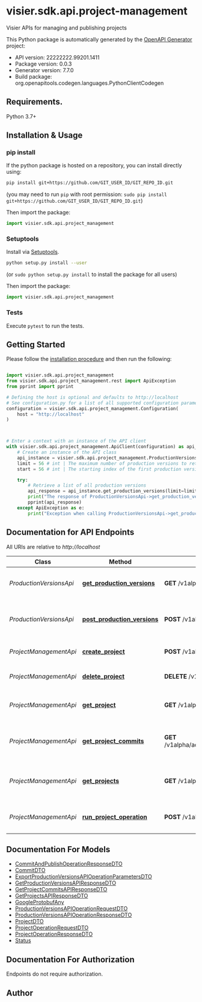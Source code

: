 # visier.sdk.api.project-management
Visier APIs for managing and publishing projects

This Python package is automatically generated by the [OpenAPI Generator](https://openapi-generator.tech) project:

- API version: 22222222.99201.1411
- Package version: 0.0.3
- Generator version: 7.7.0
- Build package: org.openapitools.codegen.languages.PythonClientCodegen

## Requirements.

Python 3.7+

## Installation & Usage
### pip install

If the python package is hosted on a repository, you can install directly using:

```sh
pip install git+https://github.com/GIT_USER_ID/GIT_REPO_ID.git
```
(you may need to run `pip` with root permission: `sudo pip install git+https://github.com/GIT_USER_ID/GIT_REPO_ID.git`)

Then import the package:
```python
import visier.sdk.api.project_management
```

### Setuptools

Install via [Setuptools](http://pypi.python.org/pypi/setuptools).

```sh
python setup.py install --user
```
(or `sudo python setup.py install` to install the package for all users)

Then import the package:
```python
import visier.sdk.api.project_management
```

### Tests

Execute `pytest` to run the tests.

## Getting Started

Please follow the [installation procedure](#installation--usage) and then run the following:

```python

import visier.sdk.api.project_management
from visier.sdk.api.project_management.rest import ApiException
from pprint import pprint

# Defining the host is optional and defaults to http://localhost
# See configuration.py for a list of all supported configuration parameters.
configuration = visier.sdk.api.project_management.Configuration(
    host = "http://localhost"
)



# Enter a context with an instance of the API client
with visier.sdk.api.project_management.ApiClient(configuration) as api_client:
    # Create an instance of the API class
    api_instance = visier.sdk.api.project_management.ProductionVersionsApi(api_client)
    limit = 56 # int | The maximum number of production versions to return. Default is 400. (optional)
    start = 56 # int | The starting index of the first production version to return. Default is 0. (optional)

    try:
        # Retrieve a list of all production versions
        api_response = api_instance.get_production_versions(limit=limit, start=start)
        print("The response of ProductionVersionsApi->get_production_versions:\n")
        pprint(api_response)
    except ApiException as e:
        print("Exception when calling ProductionVersionsApi->get_production_versions: %s\n" % e)

```

## Documentation for API Endpoints

All URIs are relative to *http://localhost*

Class | Method | HTTP request | Description
------------ | ------------- | ------------- | -------------
*ProductionVersionsApi* | [**get_production_versions**](docs/ProductionVersionsApi.md#get_production_versions) | **GET** /v1alpha/admin/production-versions | Retrieve a list of all production versions
*ProductionVersionsApi* | [**post_production_versions**](docs/ProductionVersionsApi.md#post_production_versions) | **POST** /v1alpha/admin/production-versions | Perform an operation on production versions
*ProjectManagementApi* | [**create_project**](docs/ProjectManagementApi.md#create_project) | **POST** /v1alpha/admin/projects | Create a new draft project
*ProjectManagementApi* | [**delete_project**](docs/ProjectManagementApi.md#delete_project) | **DELETE** /v1alpha/admin/projects/{projectId} | Delete a draft project
*ProjectManagementApi* | [**get_project**](docs/ProjectManagementApi.md#get_project) | **GET** /v1alpha/admin/projects/{projectId} | Retrieve a draft project&#39;s information
*ProjectManagementApi* | [**get_project_commits**](docs/ProjectManagementApi.md#get_project_commits) | **GET** /v1alpha/admin/projects/{projectId}/commits | Retrieve a list of all committed changes in a project
*ProjectManagementApi* | [**get_projects**](docs/ProjectManagementApi.md#get_projects) | **GET** /v1alpha/admin/projects | Retrieve a list of draft projects accessible to the user
*ProjectManagementApi* | [**run_project_operation**](docs/ProjectManagementApi.md#run_project_operation) | **POST** /v1alpha/admin/projects/{projectId} | Perform an operation on a draft project


## Documentation For Models

 - [CommitAndPublishOperationResponseDTO](docs/CommitAndPublishOperationResponseDTO.md)
 - [CommitDTO](docs/CommitDTO.md)
 - [ExportProductionVersionsAPIOperationParametersDTO](docs/ExportProductionVersionsAPIOperationParametersDTO.md)
 - [GetProductionVersionsAPIResponseDTO](docs/GetProductionVersionsAPIResponseDTO.md)
 - [GetProjectCommitsAPIResponseDTO](docs/GetProjectCommitsAPIResponseDTO.md)
 - [GetProjectsAPIResponseDTO](docs/GetProjectsAPIResponseDTO.md)
 - [GoogleProtobufAny](docs/GoogleProtobufAny.md)
 - [ProductionVersionsAPIOperationRequestDTO](docs/ProductionVersionsAPIOperationRequestDTO.md)
 - [ProductionVersionsAPIOperationResponseDTO](docs/ProductionVersionsAPIOperationResponseDTO.md)
 - [ProjectDTO](docs/ProjectDTO.md)
 - [ProjectOperationRequestDTO](docs/ProjectOperationRequestDTO.md)
 - [ProjectOperationResponseDTO](docs/ProjectOperationResponseDTO.md)
 - [Status](docs/Status.md)


<a id="documentation-for-authorization"></a>
## Documentation For Authorization

Endpoints do not require authorization.


## Author




